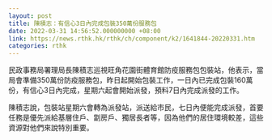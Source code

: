 ```yaml
---
layout: post
title: 陳積志：有信心3日內完成包裝350萬份服務包
date: 2022-03-31 14:56:52.000000000 +08:00
link: https://news.rthk.hk/rthk/ch/component/k2/1641844-20220331.htm
categories: rthk
---
```


民政事務局署理局長陳積志巡視旺角花園街體育館防疫服務包包裝站，他表示，當局會準備350萬份防疫服務包，昨日起開始包裝工作，一日內已完成包裝160萬份，有信心3日內完成，星期六起會開始派發，預料7日內完成派發的工作。

陳積志說，包裝站星期六會轉為派發站，派送給市民，七日內便能完成派發，首要任務是優先派給基層住戶、劏房戶、獨居長者等，因為他們的居住環境較差，這些資源對他們來說特別重要。
